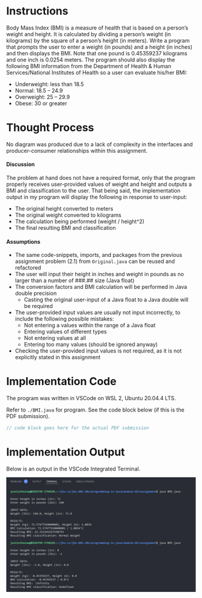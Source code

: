 # Instructions

Body Mass Index (BMI) is a measure of health that is based on a person’s weight and height. It is calculated by dividing a person’s weight (in kilograms) by the square of a person’s height (in meters). Write a program that prompts the user to enter a weight (in pounds) and a height (in inches) and then displays the BMI. Note that one pound is 0.45359237 kilograms and one inch is 0.0254 meters. The program should also display the following BMI information from the Department of Health & Human Services/National Institutes of Health so a user can evaluate his/her BMI:

- Underweight: less than 18.5
- Normal: 18.5 – 24.9
- Overweight: 25 – 29.9
- Obese: 30 or greater

# Thought Process
No diagram was produced due to a lack of complexity in the interfaces and producer-consumer relationships within this assignment.

#### Discussion
The problem at hand does not have a required format, only that the program properly receives user-provided values of weight and height and outputs a BMI and classification to the user. That being said, the implementation output in my program will display the following in response to user-input:
- The original height converted to meters
- The original weight converted to kilograms
- The calculation being performed (weight / height^2)
- The final resulting BMI and classification

#### Assumptions
- The same code-snippets, imports, and packages from the previous assignment problem (2.1) from `Original.java` can be reused and refactored
- The user will input their height in inches and weight in pounds as no larger than a number of ###.## size (Java float)
- The conversion factors and BMI calculation will be performed in Java double precision
  - Casting the original user-input of a Java float to a Java double will be required
- The user-provided input values are usually not input incorrectly, to include the following possible mistakes:
    - Not entering a values within the range of a Java float
    - Entering values of different types
    - Not entering values at all
    - Entering too many values (should be ignored anyway)
- Checking the user-provided input values is not required, as it is not explicitly stated in this assignment

# Implementation Code
The program was written in VSCode on WSL 2, Ubuntu 20.04.4 LTS.

Refer to `./BMI.java` for program. See the code block below (if this is the PDF submission).

```java
// code block goes here for the actual PDF submission
```

# Implementation Output
Below is an output in the VSCode Integrated Terminal.

<img src="./BMI-Completed.PNG" alt="./BMI-Completed.PNG">
